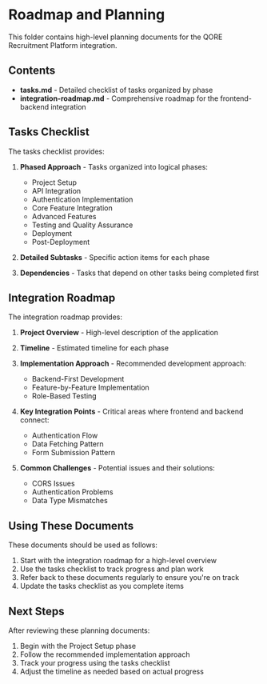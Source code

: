 # Roadmap and Planning

This folder contains high-level planning documents for the QORE Recruitment Platform integration.

## Contents

- **tasks.md** - Detailed checklist of tasks organized by phase
- **integration-roadmap.md** - Comprehensive roadmap for the frontend-backend integration

## Tasks Checklist

The tasks checklist provides:

1. **Phased Approach** - Tasks organized into logical phases:
   - Project Setup
   - API Integration
   - Authentication Implementation
   - Core Feature Integration
   - Advanced Features
   - Testing and Quality Assurance
   - Deployment
   - Post-Deployment

2. **Detailed Subtasks** - Specific action items for each phase
3. **Dependencies** - Tasks that depend on other tasks being completed first

## Integration Roadmap

The integration roadmap provides:

1. **Project Overview** - High-level description of the application
2. **Timeline** - Estimated timeline for each phase
3. **Implementation Approach** - Recommended development approach:
   - Backend-First Development
   - Feature-by-Feature Implementation
   - Role-Based Testing

4. **Key Integration Points** - Critical areas where frontend and backend connect:
   - Authentication Flow
   - Data Fetching Pattern
   - Form Submission Pattern

5. **Common Challenges** - Potential issues and their solutions:
   - CORS Issues
   - Authentication Problems
   - Data Type Mismatches

## Using These Documents

These documents should be used as follows:

1. Start with the integration roadmap for a high-level overview
2. Use the tasks checklist to track progress and plan work
3. Refer back to these documents regularly to ensure you're on track
4. Update the tasks checklist as you complete items

## Next Steps

After reviewing these planning documents:

1. Begin with the Project Setup phase
2. Follow the recommended implementation approach
3. Track your progress using the tasks checklist
4. Adjust the timeline as needed based on actual progress
